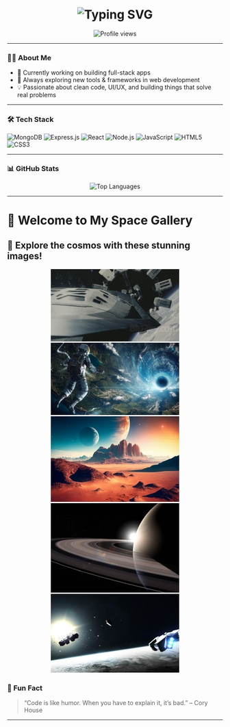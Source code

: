 
<!-- Typing SVG -->
<h1 align="center">
  <img src="https://readme-typing-svg.herokuapp.com?font=Fira+Code&weight=600&size=30&pause=1000&color=36BCF7&center=true&vCenter=true&width=500&lines=Hi+I'm+Aman+Kumar+Aswani;aka+Amanthisside;Full-Stack+Developer;+MERN+Stack+Enthusiast;Coding+is+my+playground" alt="Typing SVG" />
</h1>

<p align="center">
  <img src="https://komarev.com/ghpvc/?username=Amanthisside&style=flat-square&color=brightgreen" alt="Profile views" />
</p>

---




### 👨‍💻 About Me

- 🔭 Currently working on building full-stack apps  
- 🌱 Always exploring new tools & frameworks in web development  
- 💡 Passionate about clean code, UI/UX, and building things that solve real problems  

---

### 🛠️ Tech Stack

![MongoDB](https://img.shields.io/badge/-MongoDB-4EA94B?style=flat-square&logo=mongodb&logoColor=white)
![Express.js](https://img.shields.io/badge/-Express.js-000000?style=flat-square&logo=express&logoColor=white)
![React](https://img.shields.io/badge/-React-61DAFB?style=flat-square&logo=react&logoColor=white)
![Node.js](https://img.shields.io/badge/-Node.js-339933?style=flat-square&logo=node.js&logoColor=white)
![JavaScript](https://img.shields.io/badge/-JavaScript-F7DF1E?style=flat-square&logo=javascript&logoColor=black)
![HTML5](https://img.shields.io/badge/-HTML5-E34F26?style=flat-square&logo=html5&logoColor=white)
![CSS3](https://img.shields.io/badge/-CSS3-1572B6?style=flat-square&logo=css3&logoColor=white)

---

### 📊 GitHub Stats

<p align="center">
  <img src="https://github-readme-stats.vercel.app/api/top-langs/?username=Amanthisside&layout=compact&theme=radical" alt="Top Languages" />
</p>

---
<!-- 
🕵️‍♂️ You found the secret dev easter egg! 
DM me "✨foundit" on Twitter @amanthisside to say hi 😄 
-->

# 🌌 Welcome to My Space Gallery

## 🚀 Explore the cosmos with these stunning images!

<!-- Center-align the images with a uniform size -->
<div align="center">
  <img src="https://github.com/Amanthisside/Amanthisside/blob/main/images/16336_5.jpg?raw=true" width="300" />
  <img src="https://github.com/Amanthisside/Amanthisside/blob/main/images/20084.jpg?raw=true" width="300" />
  <img src="https://github.com/Amanthisside/Amanthisside/blob/main/images/360_F_559594211_HOFvnMPbMmGSoU7iOKz36JOnYFKbO8tF.jpg?raw=true" width="300" />
  <img src="https://github.com/Amanthisside/Amanthisside/blob/main/images/498125.jpg?raw=true" width="300" />
  <img src="https://github.com/Amanthisside/Amanthisside/blob/main/images/45.243446-science_fiction-artwork-interstellar_movie.jpg?raw=true" width="300" />
</div>



### 🎯 Fun Fact

> “Code is like humor. When you have to explain it, it’s bad.” – Cory House

---

